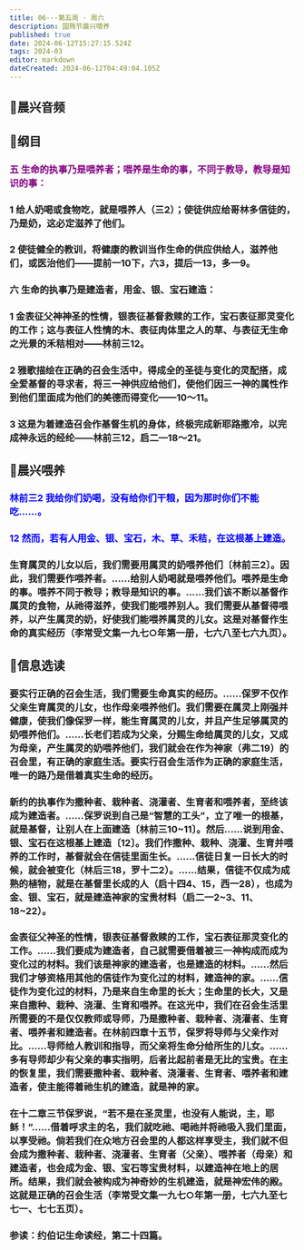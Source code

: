 ```yaml
---
title: 06---第五周 · 周六
description: 国殇节晨兴喂养
published: true
date: 2024-06-12T15:27:15.524Z
tags: 2024-03
editor: markdown
dateCreated: 2024-06-12T04:49:04.105Z
---
```


## 🎵晨兴音频

## 📖纲目

### <font color=purple>五    生命的执事乃是喂养者；喂养是生命的事，不同于教导，教导是知识的事：</font>

### 1    给人奶喝或食物吃，就是喂养人（三2）；使徒供应给哥林多信徒的，乃是奶，这必定滋养了他们。

### 2    使徒健全的教训，将健康的教训当作生命的供应供给人，滋养他们，或医治他们——提前一10下，六3，提后一13，多一9。

### 六    生命的执事乃是建造者，用金、银、宝石建造：

### 1    金表征父神神圣的性情，银表征基督救赎的工作，宝石表征那灵变化的工作；这与表征人性情的木、表征肉体里之人的草、与表征无生命之光景的禾秸相对——林前三12。

### 2    雅歌描绘在正确的召会生活中，得成全的圣徒与变化的灵配搭，成全爱基督的寻求者，将三一神供应给他们，使他们因三一神的属性作到他们里面成为他们的美德而得变化——10～11。

### 3    这是为着建造召会作基督生机的身体，终极完成新耶路撒冷，以完成神永远的经纶——林前三12，启二—18～21。

## 📖晨兴喂养

### <font color=blue>林前三2    我给你们奶喝，没有给你们干粮，因为那时你们不能吃……。</font>

### <font color=blue>12    然而，若有人用金、银、宝石，木、草、禾秸，在这根基上建造。</font>

### 生育属灵的儿女以后，我们需要用属灵的奶喂养他们〔林前三2〕。因此，我们需要作喂养者。……给别人奶喝就是喂养他们。喂养是生命的事。喂养不同于教导；教导是知识的事。……我们该不断以基督作属灵的食物，从祂得滋养，使我们能喂养别人。我们需要从基督得喂养，以产生属灵的奶，好使我们能喂养属灵的儿女。这是对基督作生命的真实经历（李常受文集一九七○年第一册，七六八至七六九页）。

## 📖信息选读

### 要实行正确的召会生活，我们需要生命真实的经历。……保罗不仅作父亲生育属灵的儿女，也作母亲喂养他们。我们需要在属灵上刚强并健康，使我们像保罗一样，能生育属灵的儿女，并且产生足够属灵的奶喂养他们。……长老们若成为父亲，分赐生命给属灵的儿女，又成为母亲，产生属灵的奶喂养他们，我们就会在作为神家（弗二19）的召会里，有正确的家庭生活。要实行召会生活作为正确的家庭生活，唯一的路乃是借着真实生命的经历。

### 新约的执事作为撒种者、栽种者、浇灌者、生育者和喂养者，至终该成为建造者。……保罗说到自己是“智慧的工头”，立了唯一的根基，就是基督，让别人在上面建造〔林前三10~11〕。然后……说到用金、银、宝石在这根基上建造〔12〕。我们作撒种、栽种、浇灌、生育并喂养的工作时，基督就会在信徒里面生长。……信徒日复一日长大的时候，就会被变化（林后三18，罗十二2）。……结果，信徒不仅成为成熟的植物，就是在基督里长成的人（启十四4、15，西一28），也成为金、银、宝石，就是建造神家的宝贵材料（启二一2~3、11、18~22）。

### 金表征父神圣的性情，银表征基督救赎的工作，宝石表征那灵变化的工作。……我们要成为建造者，自己就需要借着被三一神构成而成为变化过的材料。我们该是神家的建造者，也是建造的材料。……然后我们才够资格用其他的信徒作为变化过的材料，建造神的家。……信徒作为变化过的材料，乃是来自生命里的长大；生命里的长大，又是来自撒种、栽种、浇灌、生育和喂养。在这光中，我们在召会生活里所需要的不是仅仅教师或导师，乃是撒种者、栽种者、浇灌者、生育者、喂养者和建造者。在林前四章十五节，保罗将导师与父亲作对比。……导师给人教训和指导，而父亲将生命分给所生的儿女。……多有导师却少有父亲的事实指明，后者比起前者是无比的宝贵。在主的恢复里，我们需要撒种者、栽种者、浇灌者、生育者、喂养者和建造者，使主能得着祂生机的建造，就是神的家。

### 在十二章三节保罗说，“若不是在圣灵里，也没有人能说，主，耶稣！”……借着呼求主的名，我们就吃祂、喝祂并将祂吸入我们里面，以享受祂。倘若我们在众地方召会里的人都这样享受主，我们就不但会成为撒种者、栽种者、浇灌者、生育者（父亲）、喂养者（母亲）和建造者，也会成为金、银、宝石等宝贵材料，以建造神在地上的居所。结果，我们就会被构成为神奇妙的生机建造，就是神宏伟的殿。这就是正确的召会生活（李常受文集一九七○年第一册，七六九至七七一、七七五页）。

### 参读：约伯记生命读经，第二十四篇。
<!-- Google tag (gtag.js) -->
<script async src="https://www.googletagmanager.com/gtag/js?id=G-1P8709Z16T"></script>
<script>
  window.dataLayer = window.dataLayer || [];
  function gtag(){dataLayer.push(arguments);}
  gtag('js', new Date());

  gtag('config', 'G-1P8709Z16T');
</script>